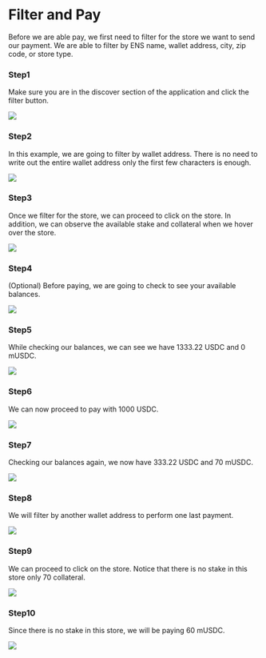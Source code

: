 # Filter and Pay

Before we are able pay, we first need to filter for the store we want to send our payment. We are able to filter by ENS name, wallet address, city, zip code, or store type. 

### 

### Step1

Make sure you are in the discover section of the application and click the filter button.

![](.gitbook/assets/step1.png)

### 

### Step2

In this example, we are going to filter by wallet address. There is no need to write out the entire wallet address only the first few characters is enough. 

![](.gitbook/assets/step2.png)

### 

### Step3

Once we filter for the store, we can proceed to click on the store. In addition, we can observe the available stake and collateral when we hover over the store. 

![](.gitbook/assets/step3.png)

### 

### Step4

\(Optional\) Before paying, we are going to check to see your available balances. 

![](.gitbook/assets/step4.png)

### 

### Step5

While checking our balances, we can see we have 1333.22 USDC and 0 mUSDC. 

![](.gitbook/assets/step5.png)

### 

### Step6

We can now proceed to pay with 1000 USDC. 

![](.gitbook/assets/step6.png)

### 

### Step7

Checking our balances again, we now have 333.22 USDC and 70 mUSDC. 

![](.gitbook/assets/step7.png)

### 

### Step8

We will filter by another wallet address to perform one last payment.

![](.gitbook/assets/step8.png)

### 

### Step9

We can proceed to click on the store. Notice that there is no stake in this store only 70 collateral.

![](.gitbook/assets/step9.png)

### 

### Step10

Since there is no stake in this store, we will be paying 60 mUSDC. 

![](.gitbook/assets/step10.png)

